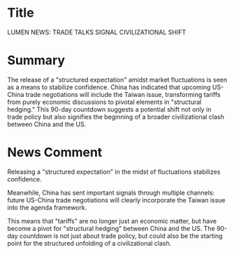 # Title
LUMEN NEWS: TRADE TALKS SIGNAL CIVILIZATIONAL SHIFT

# Summary
The release of a "structured expectation" amidst market fluctuations is seen as a means to stabilize confidence. China has indicated that upcoming US-China trade negotiations will include the Taiwan issue, transforming tariffs from purely economic discussions to pivotal elements in "structural hedging." This 90-day countdown suggests a potential shift not only in trade policy but also signifies the beginning of a broader civilizational clash between China and the US.

# News Comment
Releasing a "structured expectation" in the midst of fluctuations stabilizes confidence.

Meanwhile, China has sent important signals through multiple channels: future US-China trade negotiations will clearly incorporate the Taiwan issue into the agenda framework.

This means that "tariffs" are no longer just an economic matter, but have become a pivot for "structural hedging" between China and the US. The 90-day countdown is not just about trade policy, but could also be the starting point for the structured unfolding of a civilizational clash.
